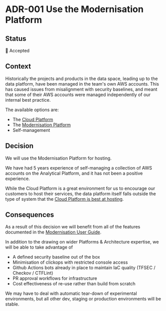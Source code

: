 # ADR-001 Use the Modernisation Platform

## Status

🤔 Accepted

## Context

Historically the projects and products in the data space,
leading up to the data platform,
have been managed in the team's own AWS accounts.
This has caused issues from misalignment with security baselines,
and meant that some of their AWS accounts were managed independently of our internal best practice.

The available options are:

* The [Cloud Platform](https://user-guide.cloud-platform.service.justice.gov.uk/)
* The [Modernisation Platform](https://user-guide.modernisation-platform.service.justice.gov.uk/)
* Self-management

## Decision

We will use the Modernisation Platform for hosting.

We have had 5 years experience of self-managing a collection of AWS accounts on the Analytical Platform,
and it has not been a positive experience.

While the Cloud Platform is a great environment for us to encourage our customers to host their services,
the data platform itself falls outside the type of system that the [Cloud Platform is best at hosting](https://user-guide.cloud-platform.service.justice.gov.uk/documentation/concepts/what-is-the-cloud-platform.html).

## Consequences

As a result of this decision we will benefit from all of the features documented in the [Modernisation User Guide](https://user-guide.modernisation-platform.service.justice.gov.uk/user-guide/our-offer-to-you.html).

In addition to the drawing on wider Platforms & Architecture expertise,
we will be able to take advantage of

* A defined security baseline out of the box
* Minimisation of clickops with restricted console access
* Github Actions bots already in place to maintain IaC quality (TFSEC / Checkov / CTFLint)
* PR approval workflows for infrastructure
* Cost effectiveness of re-use rather than build from scratch

We may have to deal with automatic tear-down of experimental environments,
but all other dev, staging or production environments will be stable.
